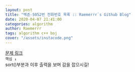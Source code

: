 ```yaml
---  
layout: post  
title: "백준-5052번 전화번호 목록 :: Raemerrr`s Github Blog"  
date: 2020-04-07 21:41:00  
categories: algorithm  
author: Raemerrr  
tags: algorithm c++ boj 
cover: "/assets/instacode.png"   
---  
```

<a href="https://www.acmicpc.net/problem/5052" target="_blank">문제 링크</a>  
`핵심 ↓`  
sort()부분과 이후 출력을 보며 감을 잡으시길!  

<script src="https://gist.github.com/Raemerrr/2af16ab512369c3b421475b2fdce8b80.js"></script>